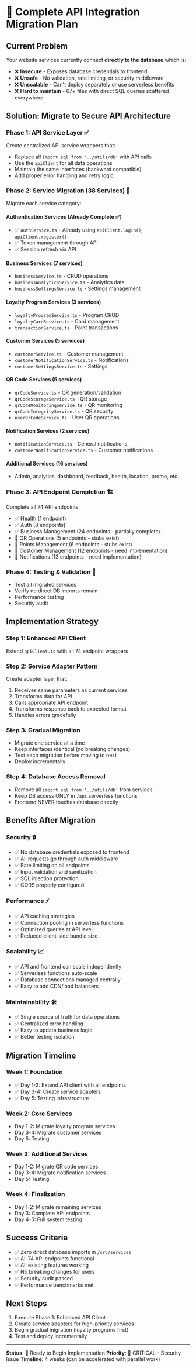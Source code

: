 # 🚀 Complete API Integration Migration Plan

## Current Problem
Your website services currently connect **directly to the database** which is:
- ❌ **Insecure** - Exposes database credentials to frontend
- ❌ **Unsafe** - No validation, rate limiting, or security middleware
- ❌ **Unscalable** - Can't deploy separately or use serverless benefits
- ❌ **Hard to maintain** - 67+ files with direct SQL queries scattered everywhere

## Solution: Migrate to Secure API Architecture

### Phase 1: API Service Layer ✅
Create centralized API service wrappers that:
- Replace all `import sql from '../utils/db'` with API calls
- Use the `apiClient` for all data operations
- Maintain the same interfaces (backward compatible)
- Add proper error handling and retry logic

### Phase 2: Service Migration (38 Services) 🔄
Migrate each service category:

#### Authentication Services (Already Complete ✅)
- ✅ `authService.ts` - Already using `apiClient.login()`, `apiClient.register()`
- ✅ Token management through API
- ✅ Session refresh via API

#### Business Services (7 services)
- `businessService.ts` - CRUD operations
- `businessAnalyticsService.ts` - Analytics data
- `businessSettingsService.ts` - Settings management

#### Loyalty Program Services (3 services)
- `loyaltyProgramService.ts` - Program CRUD
- `loyaltyCardService.ts` - Card management
- `transactionService.ts` - Point transactions

#### Customer Services (5 services)
- `customerService.ts` - Customer management
- `customerNotificationService.ts` - Notifications
- `customerSettingsService.ts` - Settings

#### QR Code Services (5 services)
- `qrCodeService.ts` - QR generation/validation
- `qrCodeStorageService.ts` - QR storage
- `qrCodeMonitoringService.ts` - QR monitoring
- `qrCodeIntegrityService.ts` - QR security
- `userQrCodeService.ts` - User QR operations

#### Notification Services (2 services)
- `notificationService.ts` - General notifications
- `customerNotificationService.ts` - Customer notifications

#### Additional Services (16 services)
- Admin, analytics, dashboard, feedback, health, location, promo, etc.

### Phase 3: API Endpoint Completion 🏗️
Complete all 74 API endpoints:
- ✅ Health (1 endpoint)
- ✅ Auth (8 endpoints)
- ✅ Business Management (24 endpoints - partially complete)
- 🔨 QR Operations (5 endpoints - stubs exist)
- 🔨 Points Management (6 endpoints - stubs exist)
- 🔨 Customer Management (12 endpoints - need implementation)
- 🔨 Notifications (13 endpoints - need implementation)

### Phase 4: Testing & Validation 🧪
- Test all migrated services
- Verify no direct DB imports remain
- Performance testing
- Security audit

## Implementation Strategy

### Step 1: Enhanced API Client
Extend `apiClient.ts` with all 74 endpoint wrappers

### Step 2: Service Adapter Pattern
Create adapter layer that:
1. Receives same parameters as current services
2. Transforms data for API
3. Calls appropriate API endpoint
4. Transforms response back to expected format
5. Handles errors gracefully

### Step 3: Gradual Migration
- Migrate one service at a time
- Keep interfaces identical (no breaking changes)
- Test each migration before moving to next
- Deploy incrementally

### Step 4: Database Access Removal
- Remove all `import sql from '../utils/db'` from services
- Keep DB access ONLY in `/api` serverless functions
- Frontend NEVER touches database directly

## Benefits After Migration

### Security 🔒
- ✅ No database credentials exposed to frontend
- ✅ All requests go through auth middleware
- ✅ Rate limiting on all endpoints
- ✅ Input validation and sanitization
- ✅ SQL injection protection
- ✅ CORS properly configured

### Performance ⚡
- ✅ API caching strategies
- ✅ Connection pooling in serverless functions
- ✅ Optimized queries at API level
- ✅ Reduced client-side bundle size

### Scalability 📈
- ✅ API and frontend can scale independently
- ✅ Serverless functions auto-scale
- ✅ Database connections managed centrally
- ✅ Easy to add CDN/load balancers

### Maintainability 🛠️
- ✅ Single source of truth for data operations
- ✅ Centralized error handling
- ✅ Easy to update business logic
- ✅ Better testing isolation

## Migration Timeline

### Week 1: Foundation
- ✅ Day 1-2: Extend API client with all endpoints
- ✅ Day 3-4: Create service adapters
- ✅ Day 5: Testing infrastructure

### Week 2: Core Services
- Day 1-2: Migrate loyalty program services
- Day 3-4: Migrate customer services
- Day 5: Testing

### Week 3: Additional Services
- Day 1-2: Migrate QR code services
- Day 3-4: Migrate notification services
- Day 5: Testing

### Week 4: Finalization
- Day 1-2: Migrate remaining services
- Day 3: Complete API endpoints
- Day 4-5: Full system testing

## Success Criteria
- ✅ Zero direct database imports in `/src/services`
- ✅ All 74 API endpoints functional
- ✅ All existing features working
- ✅ No breaking changes for users
- ✅ Security audit passed
- ✅ Performance benchmarks met

## Next Steps
1. Execute Phase 1: Enhanced API Client
2. Create service adapters for high-priority services
3. Begin gradual migration (loyalty programs first)
4. Test and deploy incrementally

---

**Status**: 🚀 Ready to Begin Implementation
**Priority**: 🔴 CRITICAL - Security Issue
**Timeline**: 4 weeks (can be accelerated with parallel work)
